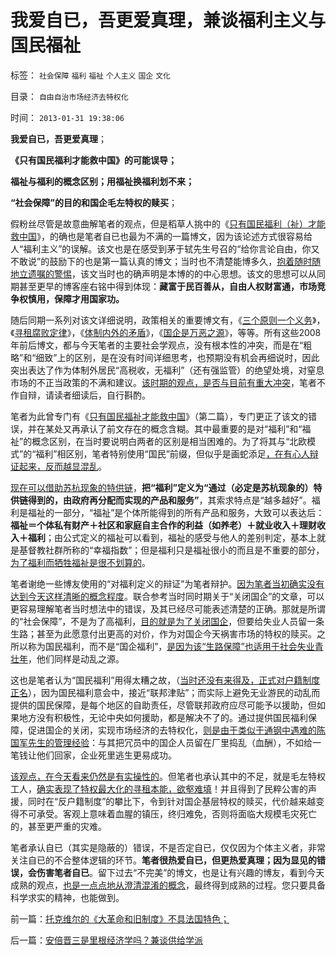 # 我爱自已，吾更爱真理，兼谈福利主义与国民福祉

标签： `社会保障` `福利` `福祉` `个人主义` `国企` `文化` 

目录： `自由自治市场经济去特权化`

时间： `2013-01-31 19:38:06`

**我爱自已，吾更爱真理**；

**《只有国民福利才能救中国》的可能误导；**

**福祉与福利的概念区别；用福祉换福利划不来；**

**“社会保障”的目的和国企毛左特权的赎买**；

假粉丝尽管是故意曲解笔者的观点，但是稻草人挑中的《[只有国民福利（祉）才能救中国](../../../2008/7/12/价值守恒定律：只有市场经济才能救中国!.md)》，的确也是笔者自已也最为不满的一篇博文，因为该论述方式很容易给人“福利主义”的误解。该文也是在感受到茅于轼先生号召的“给你言论自由，你又不敢说”的鼓励下的也是第一篇认真的博文；当时也不清楚能博多久，[抱着随时随地立遗嘱的警惕](../../../2013/1/5/随时随地“立遗嘱”，随时消逝的电波.md)，该文当时也的确声明是本博的的中心思想。该文的思想可以从同期甚至更早的博客座右铭中得到体现：**藏富于民百善从，自由人权财富通，市场竞争权慎用，保障才用国家功。**



随后同期一系列对该文详细说明，政策相关的重要博文有，《[三个原则一个义务](../../../2009/2/26/社会保障有三个原则一种义务.md)》，《[寻租腐败定律](../../../2008/11/11/计划经济调用通货膨胀：政府的成本有意义吗？.md)》，《[体制内外的矛盾](%E4%BD%93%E5%88%B6%E5%86%85%E5%A4%96%E7%9A%84%E7%9F%9B%E7%9B%BE)》，《[国企是万恶之源](http://darthvad.blog.163.com/blog/static/53399470200952112530387/)》，等等。所有这些2008年前后博文，都与今天笔者的主要社会学观点，没有根本性的冲突，而是在“粗略”和“细致”上的区别，是在没有时间详细思考，也预期没有机会再细说时，因此突出表达了作为体制外居民“高税收，无福利”（还有强监管）的绝望处境，对窒息市场的不正当政策的不满和建议。[该时期的观点，是否与目前有重大冲突](../../../2012/2/15/只有国民人权基础的社会保障才能有益社会.md)，笔者不作自辩，请读者细读后，自行斟酌。

笔者为此曾专门有《[只有国民福祉才能救中国](../../../2009/12/18/为什么说“只有国民福祉才能救中国”.md)》（第二篇），专门更正了该文的错误，并在某处又再承认了前文存在的概念含糊。其中最重要的是对“福利”和“福祉”的概念区别，在当时要说明白两者的区别是相当困难的。为了将其与“北欧模式”的“福利”相区别，笔者特别使用“国民”前缀，但似乎是画蛇添足[，在有心人辩证起来，反而越显混乱](../../../2010/1/4/辩证法只是哲学意义上的个人信念.md)。

[现在可以借助苏杭现象的特供链](../../../2013/1/27/《国富论》必须在大宪章精神下解读；.md)，**把“福利”定义为“通过（必定是苏杭现象的）特供链得到的，由政府再分配而实现的产品和服务”**，其索求特点是“越多越好”。福利是福祉的一部分，“福祉”是个体所能得到的所有产品和服务，大致可以表达后：**福祉＝个体私有财产＋社区和家庭自主合作的利益（如养老）＋就业收入＋理财收入＋福利**；由公式定义的福祉可以看到，福祉的感受与他人的差别判定，基本上就是基督教社群所称的“幸福指数”；但是福利只是福祉很小的而且是不重要的部分，[为了福利而牺牲福祉是很不划算的](../../../2009/11/14/市场经济观点下小农的“愚蠢交换”.md)。

笔者谢绝一些博友使用的“对福利定义的辩证”为笔者辩护。[因为笔者当初确实没有达到今天这样清晰的概念程度](../../../2009/4/17/形意思维：科学类思维和哲学类思维的根本区别.md)。联合参考当时同时期关于“关闭国企”的文章，可以更容易理解笔者当时想法中的错误，及其已经尽可能表述清楚的正确。那就是所谓的“社会保障”，不是为了高福利，[目的就是为了关闭国企](../../../2009/8/10/完善社会保障和国企改制关停转闭相互相成.md)，但要给失业人员留一条生路；甚至为此愿意付出更高的对价，作为对国企今天祸害市场的特权的赎买。之所以称为国民福利，而不是“国企福利”，[是因为该“生路保障”也适用于社会失业青壮年](../../../2008/12/23/私有化，关闭亏损国企，强化社会保障.md)，他们同样是动乱之源。

这也是笔者认为“国民福利”用得太糟之故，（[当时还没有来得及，正式对户籍制度正名](../../../2010/3/6/为户籍制度正名，是民主启蒙的关键一环.md)），因为国民福利意会中，接近“联邦津贴”；而实际上避免无业游民的动乱而提供的国民保障，是每个地区的自助责任，尽管联邦政府应尽可能予以援助，但如果地方没有积极性，无论中央如何援助，都是解决不了的。通过提供国民福利保障，促进国企的关闭，实现市场经济的去特权化，[则是由于类似于通钢中遇难的陈国军先生的管理经验](../../../2009/8/8/少数很明白真相的暴徒制造的黑社会暴行.md)：与其把冗员中的国企人员留在厂里捣乱（血酬），不如给一笔钱让他们回家，企业死里逃生更易成功。

[该观点，在今天看来仍然是有实操性的](../../../2010/2/12/国企产权改革的两个步骤.md)。但笔者也承认其中的不足，就是毛左特权工人，[确实表现了特权最大化的寻租本能，欲壑难填](../../../2009/8/1/特权二八定律，特权总令社会负担最大化.md)！并且得到了民粹公害的声援，同时在“反户籍制度”的攀比下，令到针对国企基层特权的赎买，代价越来越变得不可承受。客观上意味着血腥的镇压，终归难免，否则将面临大规模毛灾死亡的，甚至更严重的灾难。

笔者承认自已（其实是隐蔽的）错误，不是否定自已，仅仅因为个体主义者，非常关注自已的不合整体逻辑的环节。**笔者很热爱自已，但更热爱真理；因为显见的错误，会伤害笔者自已**。留下过去“不完美”的博文，也是让有兴趣的博友，看到今天成熟的观点，[也是一点点地从澄清混淆的概念](../../../2011/3/3/语文也可成科学；沟通的科学.md)，最终得到成熟的过程。您只要具备科学求实的精神，也能做到。



前一篇：[托克维尔的《大革命和旧制度》不具法国特色；](../../../2013/1/31/托克维尔的《大革命和旧制度》不具法国特色；.md)

后一篇：[安倍晋三是里根经济学吗？兼谈供给学派](../../../2013/1/31/安倍晋三是里根经济学吗？兼谈供给学派.md)